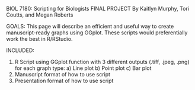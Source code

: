BIOL 7180: Scripting for Biologists
FINAL PROJECT
By Kaitlyn Murphy, Tori Coutts, and Megan Roberts

GOALS: This page will describe an efficient and useful way to create manuscript-ready graphs using GGplot. These scripts would preferentially work the best in R/RStudio. 

INCLUDED:
1) R Script using GGplot function with 3 different outputs (.tiff, .jpeg, .png) for each graph type:
  a) Line plot
  b) Point plot
  c) Bar plot
2) Manuscript format of how to use script
3) Presentation format of how to use script


